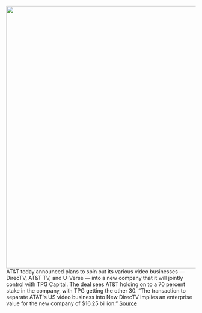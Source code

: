 <img src='https://cdn.vox-cdn.com/thumbor/14MRfAS5D-dBnETLp7Ab_YY9egY=/0x0:2040x1360/1200x800/filters:focal(857x517:1183x843)/cdn.vox-cdn.com/uploads/chorus_image/image/68876638/acastro_180322_1777_0001.0.jpg' width='700px' /><br/>
AT&T today announced plans to spin out its various video businesses — DirecTV, AT&T TV, and U-Verse — into a new company that it will jointly control with TPG Capital. The deal sees AT&T holding on to a 70 percent stake in the company, with TPG getting the other 30. “The transaction to separate AT&T's US video business into New DirecTV implies an enterprise value for the new company of $16.25 billion.”
<a href='https://www.theverge.com/2021/2/25/22301840/att-tpg-directv-tv-uverse-new-company-announced'> Source <a/>
